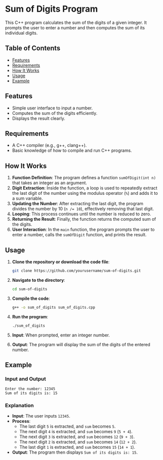 # Sum of Digits Program

This C++ program calculates the sum of the digits of a given integer. It prompts the user to enter a number and then computes the sum of its individual digits. 

## Table of Contents

- [Features](#features)
- [Requirements](#requirements)
- [How It Works](#how-it-works)
- [Usage](#usage)
- [Example](#example)

## Features

- Simple user interface to input a number.
- Computes the sum of the digits efficiently.
- Displays the result clearly.

## Requirements

- A C++ compiler (e.g., g++, clang++).
- Basic knowledge of how to compile and run C++ programs.

## How It Works

1. **Function Definition**: The program defines a function `sumOfDigit(int n)` that takes an integer as an argument.
2. **Digit Extraction**: Inside the function, a loop is used to repeatedly extract the last digit of the number using the modulus operator (`%`) and adds it to a sum variable.
3. **Updating the Number**: After extracting the last digit, the program divides the number by 10 (`n /= 10`), effectively removing that last digit.
4. **Looping**: This process continues until the number is reduced to zero.
5. **Returning the Result**: Finally, the function returns the computed sum of the digits.
6. **User Interaction**: In the `main` function, the program prompts the user to enter a number, calls the `sumOfDigit` function, and prints the result.

## Usage

1. **Clone the repository or download the code file**:

   ```bash
   git clone https://github.com/yourusername/sum-of-digits.git
   ```

2. **Navigate to the directory**:

   ```bash
   cd sum-of-digits
   ```

3. **Compile the code**:

   ```bash
   g++ -o sum_of_digits sum_of_digits.cpp
   ```

4. **Run the program**:

   ```bash
   ./sum_of_digits
   ```

5. **Input**: When prompted, enter an integer number.

6. **Output**: The program will display the sum of the digits of the entered number.

## Example

### Input and Output

```
Enter the number: 12345
Sum of its digits is: 15
```

### Explanation

- **Input**: The user inputs `12345`.
- **Process**:
  - The last digit `5` is extracted, and `sum` becomes `5`.
  - The next digit `4` is extracted, and `sum` becomes `9` (`5 + 4`).
  - The next digit `3` is extracted, and `sum` becomes `12` (`9 + 3`).
  - The next digit `2` is extracted, and `sum` becomes `14` (`12 + 2`).
  - The last digit `1` is extracted, and `sum` becomes `15` (`14 + 1`).
- **Output**: The program then displays `Sum of its digits is: 15`.
